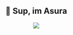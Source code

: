 ## <div align="center"> 👋 Sup, im Asura </div>

<div align="center"><img src="https://i.pinimg.com/1200x/27/51/57/275157fa06a378154559f67ef1bf4eea.jpg" />
</div>

